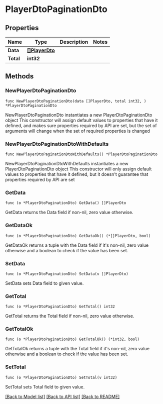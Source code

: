 # PlayerDtoPaginationDto

## Properties

Name | Type | Description | Notes
------------ | ------------- | ------------- | -------------
**Data** | [**[]PlayerDto**](PlayerDto.md) |  | 
**Total** | **int32** |  | 

## Methods

### NewPlayerDtoPaginationDto

`func NewPlayerDtoPaginationDto(data []PlayerDto, total int32, ) *PlayerDtoPaginationDto`

NewPlayerDtoPaginationDto instantiates a new PlayerDtoPaginationDto object
This constructor will assign default values to properties that have it defined,
and makes sure properties required by API are set, but the set of arguments
will change when the set of required properties is changed

### NewPlayerDtoPaginationDtoWithDefaults

`func NewPlayerDtoPaginationDtoWithDefaults() *PlayerDtoPaginationDto`

NewPlayerDtoPaginationDtoWithDefaults instantiates a new PlayerDtoPaginationDto object
This constructor will only assign default values to properties that have it defined,
but it doesn't guarantee that properties required by API are set

### GetData

`func (o *PlayerDtoPaginationDto) GetData() []PlayerDto`

GetData returns the Data field if non-nil, zero value otherwise.

### GetDataOk

`func (o *PlayerDtoPaginationDto) GetDataOk() (*[]PlayerDto, bool)`

GetDataOk returns a tuple with the Data field if it's non-nil, zero value otherwise
and a boolean to check if the value has been set.

### SetData

`func (o *PlayerDtoPaginationDto) SetData(v []PlayerDto)`

SetData sets Data field to given value.


### GetTotal

`func (o *PlayerDtoPaginationDto) GetTotal() int32`

GetTotal returns the Total field if non-nil, zero value otherwise.

### GetTotalOk

`func (o *PlayerDtoPaginationDto) GetTotalOk() (*int32, bool)`

GetTotalOk returns a tuple with the Total field if it's non-nil, zero value otherwise
and a boolean to check if the value has been set.

### SetTotal

`func (o *PlayerDtoPaginationDto) SetTotal(v int32)`

SetTotal sets Total field to given value.



[[Back to Model list]](../README.md#documentation-for-models) [[Back to API list]](../README.md#documentation-for-api-endpoints) [[Back to README]](../README.md)


